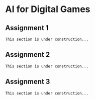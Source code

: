# AI for Digital Games

<!-- 
Course Plan: https://utbildningsinfo.mau.se/kurs/kursplan/da408a/20242
Course Guide: https://mau.instructure.com/courses/16904/files/2865718/download?download_frd=1
Course introduction slides: https://mau.instructure.com/courses/16904/files/2864465/download?download_frd=1 
-->

## Assignment 1

`This section is under construction...`

## Assignment 2

`This section is under construction...`

## Assignment 3

`This section is under construction...`